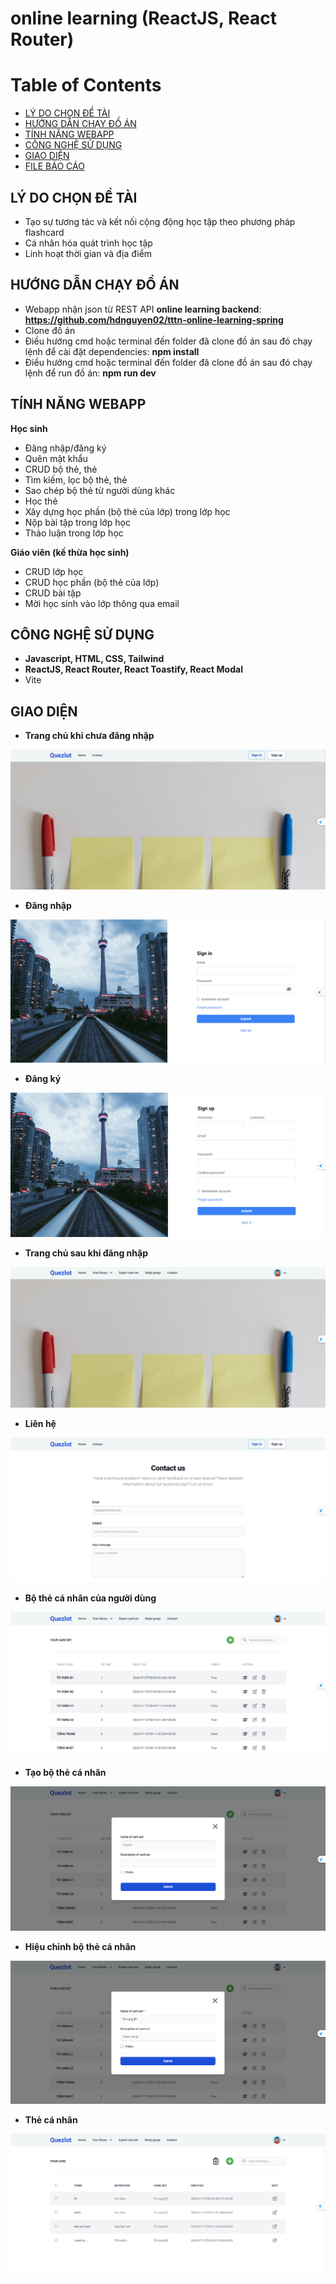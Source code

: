 # online learning (ReactJS, React Router)

# Table of Contents
- [LÝ DO CHỌN ĐỀ TÀI](#0)
- [HƯỚNG DẪN CHẠY ĐỒ ÁN](#1)
- [TÍNH NĂNG WEBAPP](#2)
- [CÔNG NGHỆ SỬ DỤNG](#3)
- [GIAO DIỆN](#4)
- [FILE BÁO CÁO](#5)

## LÝ DO CHỌN ĐỀ TÀI <a name="0"></a>
- Tạo sự tương tác và kết nối cộng động học tập theo phương pháp flashcard 
- Cá nhân hóa quát trình học tập
- Linh hoạt thời gian và địa điểm
## HƯỚNG DẪN CHẠY ĐỒ ÁN <a name="1"></a>
- Webapp nhận json từ REST API **online learning backend**: **https://github.com/hdnguyen02/tttn-online-learning-spring**
- Clone đồ án
- Điều hướng cmd hoặc terminal đến folder đã clone đồ án sau đó chạy lệnh để cài đặt dependencies: **npm install**
- Điều hướng cmd hoặc terminal đến folder đã clone đồ án sau đó chạy lệnh để run đồ án: **npm run dev**

## TÍNH NĂNG WEBAPP <a name="2"></a>
**Học sinh**
- Đăng nhập/đăng ký
- Quên mật khẩu
- CRUD bộ thẻ, thẻ
- Tìm kiếm, lọc bộ thẻ, thẻ
- Sao chép bộ thẻ từ người dùng khác
- Học thẻ
- Xây dựng học phần (bộ thẻ của lớp) trong lớp học
- Nộp bài tập trong lớp học
- Thảo luận trong lớp học

**Giáo viên (kế thừa học sinh)**
- CRUD lớp học
- CRUD học phần (bộ thẻ của lớp)
- CRUD bài tập
- Mời học sinh vào lớp thông qua email


## CÔNG NGHỆ SỬ DỤNG <a name="3"></a>
- **Javascript, HTML, CSS, Tailwind**
- **ReactJS, React Router, React Toastify, React Modal**
- Vite
## GIAO DIỆN <a name="4"></a>

- **Trang chủ khi chưa đăng nhập**

<img src="image-readme/home chưa đăng nhập.PNG"/>

- **Đăng nhập**

<img src="image-readme/đăng nhập.PNG"/>

- **Đăng ký**

<img src="image-readme/đăng ký.PNG"/>

- **Trang chủ sau khi đăng nhập**

<img src="image-readme/trang chủ sau khi đăng nhập.PNG"/>

- **Liên hệ**

<img src="image-readme/liên hệ.PNG"/>

- **Bộ thẻ cá nhân của người dùng**

<img src="image-readme/bộ thẻ cá nhân.PNG"/>

- **Tạo bộ thẻ cá nhân**

<img src="image-readme/tạo bộ thẻ cá nhân.PNG"/>

- **Hiệu chỉnh bộ thẻ cá nhân**

<img src="image-readme/hiệu chỉnh bộ thẻ cá nhân.PNG"/>

- **Thẻ cá nhân**

<img src="image-readme/thẻ cá nhân.PNG"/>

